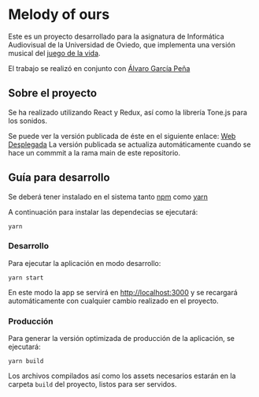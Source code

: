# Melody of ours

Este es un proyecto desarrollado para la asignatura de Informática Audiovisual de la Universidad de Oviedo, que
implementa una versión musical del [juego de la vida](https://en.wikipedia.org/wiki/Conway%27s_Game_of_Life).

El trabajo se realizó en conjunto con [Álvaro García Peña](https://github.com/AGPAllStar)


## Sobre el proyecto

Se ha realizado utilizando React y Redux, así como la librería Tone.js para los sonidos.

Se puede ver la versión publicada de éste en el siguiente enlace: [Web Desplegada](https://laughing-hawking-695a87.netlify.app/)
La versión publicada se actualiza automáticamente cuando se hace un commmit a la rama main de este repositorio.

## Guía para desarrollo

Se deberá tener instalado en el sistema tanto [npm](https://www.npmjs.com/) como [yarn](https://yarnpkg.com/)

A continuación para instalar las dependecias se ejecutará:

```
yarn 
```

### Desarrollo

Para ejecutar la aplicación en modo desarrollo:

```
yarn start
```
En este modo la app se servirá en [http://localhost:3000](http://localhost:3000) y
se recargará automáticamente con cualquier cambio realizado en el proyecto.


### Producción

Para generar la versión optimizada de producción de la aplicación, se ejecutará:

```
yarn build
```

Los archivos compilados así como los assets necesarios estarán en la carpeta `build` del proyecto, listos para ser servidos.

